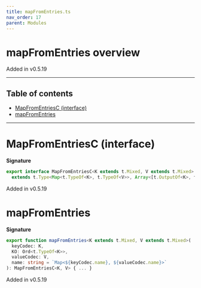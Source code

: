 ```yaml
---
title: mapFromEntries.ts
nav_order: 17
parent: Modules
---
```


# mapFromEntries overview

Added in v0.5.19

---

<h2 class="text-delta">Table of contents</h2>

- [MapFromEntriesC (interface)](#mapfromentriesc-interface)
- [mapFromEntries](#mapfromentries)

---

# MapFromEntriesC (interface)

**Signature**

```ts
export interface MapFromEntriesC<K extends t.Mixed, V extends t.Mixed>
  extends t.Type<Map<t.TypeOf<K>, t.TypeOf<V>>, Array<[t.OutputOf<K>, t.OutputOf<V>]>, unknown> {}
```

Added in v0.5.19

# mapFromEntries

**Signature**

```ts
export function mapFromEntries<K extends t.Mixed, V extends t.Mixed>(
  keyCodec: K,
  KO: Ord<t.TypeOf<K>>,
  valueCodec: V,
  name: string = `Map<${keyCodec.name}, ${valueCodec.name}>`
): MapFromEntriesC<K, V> { ... }
```

Added in v0.5.19

